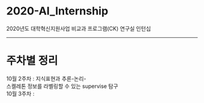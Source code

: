 # 2020-AI_Internship
2020년도 대학혁신지원사업 비교과 프로그램(CK) 연구실 인턴십

----------------------------------------------------------------------------
# 주차별 정리
10월 2주차 : 지식표현과 추론-논리-\
             스켈레톤 정보를 라벨링할 수 있는 supervise 탐구 \
10월 3주차 : 
